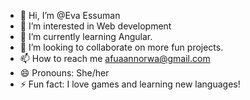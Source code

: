 - 👋 Hi, I’m @Eva Essuman
- 👀 I’m interested in Web development
- 🌱 I’m currently learning Angular.
- 💞️ I’m looking to collaborate on more fun projects.
- 📫 How to reach me afuaannorwa@gmail.com
- 😄 Pronouns: She/her
- ⚡ Fun fact: I love games and learning new languages!

<!---
Eva Essuman/Eva Essuman is a ✨ special ✨ repository because its `README.md` (this file) appears on your GitHub profile.
You can click the Preview link to take a look at your changes.
--->
